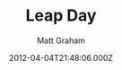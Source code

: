 ---
title: Leap Day
github: 'https://github.com/mattgraham/Leap-Day'
demo: 'http://madebygraham.com/leapday/'
author: Matt Graham
ssg:
  - Jekyll
cms:
  - No Cms
date: 2012-04-04T21:48:06.000Z
github_branch: master
description: 'GitHub Pages Theme: Leap Day'
stale: true
---